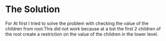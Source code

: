 # The Solution

For At first I tried to solve the problem with checking the value of the children from root.This did not work because at a bst the first 2 children of the root create a restriction on the value of the children in the lower level.
